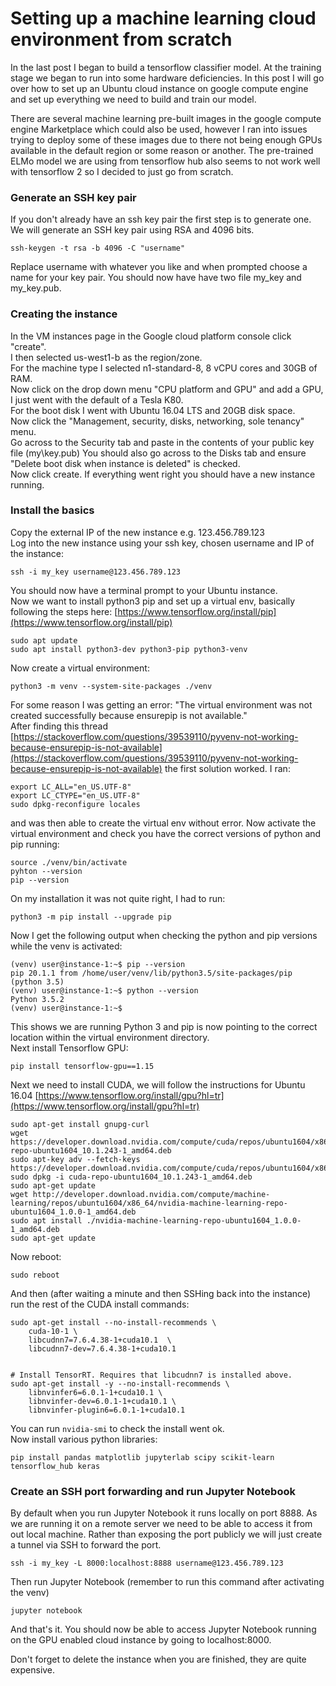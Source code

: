 # Setting up a machine learning cloud environment from scratch

In the last post I began to build a tensorflow classifier model. At the training stage we began to run into some hardware deficiencies. In this post I will go over how to set up an Ubuntu cloud instance on google compute engine and set up everything we need to build and train our model.

There are several machine learning pre-built images in the google compute engine Marketplace which could also be used, however I ran into issues trying to deploy some of these images due to there not being enough GPUs available in the default region or some reason or another. The pre-trained ELMo model we are using from tensorflow hub also seems to not work well with tensorflow 2 so I decided to just go from scratch.

### Generate an SSH key pair
If you don't already have an ssh key pair the first step is to generate one.
We will generate an SSH key pair using RSA and 4096 bits.
```console
ssh-keygen -t rsa -b 4096 -C "username"
```
Replace username with whatever you like and when prompted choose a name for your key pair.
You should now have have two file my\_key and my\_key.pub.

### Creating the instance
In the VM instances page in the Google cloud platform console click "create".  
I then selected us-west1-b as the region/zone.  
For the machine type I selected n1-standard-8, 8 vCPU cores and 30GB of RAM.  
Now click on the drop down menu "CPU platform and GPU" and add a GPU, I just went with the default of a Tesla K80.  
For the boot disk I went with Ubuntu 16.04 LTS and 20GB disk space.  
Now click the "Management, security, disks, networking, sole tenancy" menu.  
Go across to the Security tab and paste in the contents of your public key file (my\key.pub) 
You should also go across to the Disks tab and ensure "Delete boot disk when instance is deleted" is checked.  
Now click create. If everything went right you should have a new instance running. 

### Install the basics 
Copy the external IP of the new instance e.g. 123.456.789.123  
Log into the new instance using your ssh key, chosen username and IP of the instance:
```console
ssh -i my_key username@123.456.789.123
```
You should now have a terminal prompt to your Ubuntu instance.  
Now we want to install python3 pip and set up a virtual env, basically following the steps here: [https://www.tensorflow.org/install/pip](https://www.tensorflow.org/install/pip)  
```console
sudo apt update
sudo apt install python3-dev python3-pip python3-venv
```
Now create a virtual environment:
```console
python3 -m venv --system-site-packages ./venv
```
For some reason I was getting an error: "The virtual environment was not created successfully because ensurepip is not
available."  
After finding this thread [https://stackoverflow.com/questions/39539110/pyvenv-not-working-because-ensurepip-is-not-available](https://stackoverflow.com/questions/39539110/pyvenv-not-working-because-ensurepip-is-not-available) the first solution worked.
I ran:
```Console
export LC_ALL="en_US.UTF-8"
export LC_CTYPE="en_US.UTF-8"
sudo dpkg-reconfigure locales
```
and was then able to create the virtual env without error.
Now activate the virtual environment and check you have the correct versions of python and pip running:
```console
source ./venv/bin/activate
pyhton --version
pip --version
```
On my installation it was not quite right, I had to run:
```console
python3 -m pip install --upgrade pip
```
Now I get the following output when checking the python and pip versions while the venv is activated:
```console
(venv) user@instance-1:~$ pip --version
pip 20.1.1 from /home/user/venv/lib/python3.5/site-packages/pip (python 3.5)
(venv) user@instance-1:~$ python --version
Python 3.5.2
(venv) user@instance-1:~$ 

```
This shows we are running Python 3 and pip is now pointing to the correct location within the virtual environment directory.  
Next install Tensorflow GPU:
```console
pip install tensorflow-gpu==1.15
```
Next we need to install CUDA, we will follow the instructions for Ubuntu 16.04 [https://www.tensorflow.org/install/gpu?hl=tr](https://www.tensorflow.org/install/gpu?hl=tr)  
```console
sudo apt-get install gnupg-curl
wget https://developer.download.nvidia.com/compute/cuda/repos/ubuntu1604/x86_64/cuda-repo-ubuntu1604_10.1.243-1_amd64.deb
sudo apt-key adv --fetch-keys https://developer.download.nvidia.com/compute/cuda/repos/ubuntu1604/x86_64/7fa2af80.pub
sudo dpkg -i cuda-repo-ubuntu1604_10.1.243-1_amd64.deb
sudo apt-get update
wget http://developer.download.nvidia.com/compute/machine-learning/repos/ubuntu1604/x86_64/nvidia-machine-learning-repo-ubuntu1604_1.0.0-1_amd64.deb
sudo apt install ./nvidia-machine-learning-repo-ubuntu1604_1.0.0-1_amd64.deb
sudo apt-get update
```
Now reboot:
```console
sudo reboot
```
And then (after waiting a minute and then SSHing back into the instance) run the rest of the CUDA install commands:
```console
sudo apt-get install --no-install-recommends \
    cuda-10-1 \
    libcudnn7=7.6.4.38-1+cuda10.1  \
    libcudnn7-dev=7.6.4.38-1+cuda10.1


# Install TensorRT. Requires that libcudnn7 is installed above.
sudo apt-get install -y --no-install-recommends \
    libnvinfer6=6.0.1-1+cuda10.1 \
    libnvinfer-dev=6.0.1-1+cuda10.1 \
    libnvinfer-plugin6=6.0.1-1+cuda10.1

```
You can run `nvidia-smi` to check the install went ok.  
Now install various python libraries:
```console
pip install pandas matplotlib jupyterlab scipy scikit-learn tensorflow_hub keras
```
### Create an SSH port forwarding and run Jupyter Notebook
By default when you run Jupyter Notebook it runs locally on port 8888. As we are running it on a remote server we need to be able to access it from out local machine. Rather than exposing the port publicly we will just create a tunnel via SSH to forward the port.
```console
ssh -i my_key -L 8000:localhost:8888 username@123.456.789.123
```
Then run Jupyter Notebook (remember to run this command after activating the venv)
```console
jupyter notebook
```
And that's it. You should now be able to access Jupyter Notebook running on the GPU enabled cloud instance by going to localhost:8000.

Don't forget to delete the instance when you are finished, they are quite expensive.
